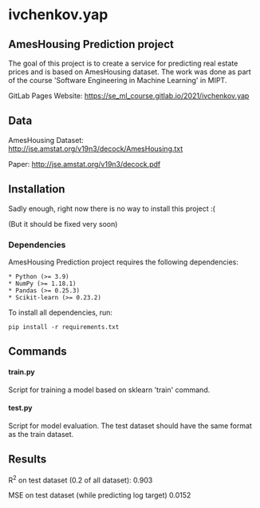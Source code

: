 # ivchenkov.yap

## AmesHousing Prediction project
The goal of this project is to create a service
for predicting real estate prices and is based on AmesHousing dataset.
The work was done as part of the course 'Software Engineering in Machine Learning' in MIPT.

GitLab Pages Website: https://se_ml_course.gitlab.io/2021/ivchenkov.yap
## Data
AmesHousing Dataset: http://jse.amstat.org/v19n3/decock/AmesHousing.txt

Paper: http://jse.amstat.org/v19n3/decock.pdf


## Installation
Sadly enough, right now there is no way to install this project :(

(But it should be fixed very soon)

### Dependencies

AmesHousing Prediction project requires the following dependencies:

    * Python (>= 3.9)
    * NumPy (>= 1.18.1)
    * Pandas (>= 0.25.3)
    * Scikit-learn (>= 0.23.2)

To install all dependencies, run:

``` 
pip install -r requirements.txt 
``` 

## Commands 

#### train.py 

Script for training a model based on sklearn 'train' command. 

#### test.py 

Script for model evaluation. The test dataset should have the same format as the train dataset. 

## Results 

R<sup>2</sup> on test dataset (0.2 of all dataset): 0.903 

MSE on test dataset (while predicting log target) 0.0152
